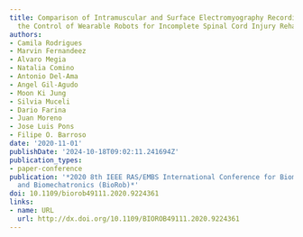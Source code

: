 ```yaml
---
title: Comparison of Intramuscular and Surface Electromyography Recordings Towards
  the Control of Wearable Robots for Incomplete Spinal Cord Injury Rehabilitation
authors:
- Camila Rodrigues
- Marvin Fernandeez
- Alvaro Megia
- Natalia Comino
- Antonio Del-Ama
- Angel Gil-Agudo
- Moon Ki Jung
- Silvia Muceli
- Dario Farina
- Juan Moreno
- Jose Luis Pons
- Filipe O. Barroso
date: '2020-11-01'
publishDate: '2024-10-18T09:02:11.241694Z'
publication_types:
- paper-conference
publication: '*2020 8th IEEE RAS/EMBS International Conference for Biomedical Robotics
  and Biomechatronics (BioRob)*'
doi: 10.1109/biorob49111.2020.9224361
links:
- name: URL
  url: http://dx.doi.org/10.1109/BIOROB49111.2020.9224361
---
```

